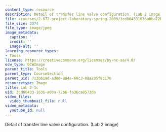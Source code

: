 ```yaml
---
content_type: resource
description: Detail of transfer line valve configuration. (Lab 2 image)
file: /courses/2-672-project-laboratory-spring-2009/3cd864331636a0ba72b6fa36ca8573da_lab21c.jpg
file_size: 2374
file_type: image/jpeg
image_metadata:
  caption: ''
  credit: ''
  image-alt: ''
learning_resource_types:
- Tools
license: https://creativecommons.org/licenses/by-nc-sa/4.0/
ocw_type: OCWImage
parent_title: Tools
parent_type: CourseSection
parent_uid: 713b619d-ad80-8a4a-69c3-88a205f93170
resourcetype: Image
title: Lab 2-1c
uid: 3cd86433-1636-a0ba-72b6-fa36ca8573da
video_files:
  video_thumbnail_file: null
video_metadata:
  youtube_id: null
---
```

Detail of transfer line valve configuration. (Lab 2 image)